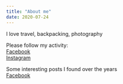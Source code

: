 ```yaml
---
title: "About me"
date: 2020-07-24
---
```



I love travel, backpacking, photography

Please follow my activity:  
[Facebook](https://www.facebook.com/artisticinsite)  
[Instagram](https://www.instagram.com/pret_connoissuer/)  

Some interesting posts I found over the years  
[Facebook](https://www.facebook.com/forethoughtandhindsight)


